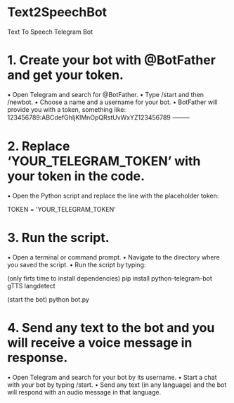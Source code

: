 # Text2SpeechBot

Text To Speech Telegram Bot

# 1. Create your bot with @BotFather and get your token. 
• Open Telegram and search for @BotFather. 
• Type /start and then /newbot. 
• Choose a name and a username for your bot. 
• BotFather will provide you with a token, something like: 123456789:ABCdefGhIjKlMnOpQRstUvWxYZ123456789
⸻

# 2. Replace ‘YOUR_TELEGRAM_TOKEN’ with your token in the code. 
• Open the Python script and replace the line with the placeholder token:

TOKEN = 'YOUR_TELEGRAM_TOKEN'

# 3. Run the script. 
• Open a terminal or command prompt. 
• Navigate to the directory where you saved the script. 
• Run the script by typing:

(only firts time to install dependencies) 
pip install python-telegram-bot gTTS langdetect

(start the bot)
python bot.py

# 4. Send any text to the bot and you will receive a voice message in response.
   • Open Telegram and search for your bot by its username.
   • Start a chat with your bot by typing /start.
   • Send any text (in any language) and the bot will respond with an audio message in that language.
